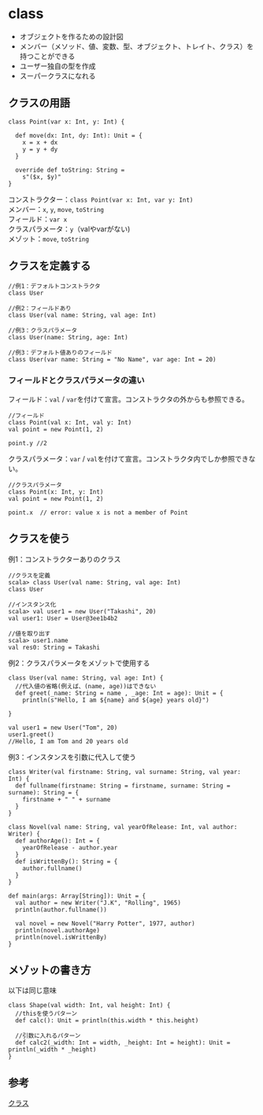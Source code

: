 # class
- オブジェクトを作るための設計図  
- メンバー（メソッド、値、変数、型、オブジェクト、トレイト、クラス）を持つことができる  
- ユーザー独自の型を作成
- スーパークラスになれる

## クラスの用語
```
class Point(var x: Int, y: Int) {

  def move(dx: Int, dy: Int): Unit = {
    x = x + dx
    y = y + dy
  }

  override def toString: String =
    s"($x, $y)"
}
```
コンストラクター：`class Point(var x: Int, var y: Int)`  
メンバー：`x`, `y`, `move`, `toString`  
フィールド：`var x`  
クラスパラメータ：`y`（valやvarがない)  
メゾット：`move`, `toString`  


## クラスを定義する
```
//例1：デフォルトコンストラクタ
class User 

//例2：フィールドあり
class User(val name: String, val age: Int)

//例3：クラスパラメータ
class User(name: String, age: Int)

//例3：デフォルト値ありのフィールド
class User(var name: String = "No Name", var age: Int = 20)
```

### フィールドとクラスパラメータの違い
フィールド：`val` / `var`を付けて宣言。コンストラクタの外からも参照できる。  
```
//フィールド
class Point(val x: Int, val y: Int)
val point = new Point(1, 2)

point.y //2
```
クラスパラメータ：`var` / `val`を付けて宣言。コンストラクタ内でしか参照できない。  

```
//クラスパラメータ
class Point(x: Int, y: Int)
val point = new Point(1, 2)

point.x  // error: value x is not a member of Point
```

## クラスを使う
例1：コンストラクターありのクラス
```
//クラスを定義
scala> class User(val name: String, val age: Int)
class User

//インスタンス化
scala> val user1 = new User("Takashi", 20)
val user1: User = User@3ee1b4b2

//値を取り出す
scala> user1.name
val res0: String = Takashi
```

例2：クラスパラメータをメゾットで使用する
```
class User(val name: String, val age: Int) {
  //代入値の省略(例えば、(name, age))はできない
  def greet(_name: String = name , _age: Int = age): Unit = {
    println(s"Hello, I am ${name} and ${age} years old}")

}

val user1 = new User("Tom", 20)
user1.greet()
//Hello, I am Tom and 20 years old
```

例3：インスタンスを引数に代入して使う
```
class Writer(val firstname: String, val surname: String, val year: Int) {
  def fullname(firstname: String = firstname, surname: String = surname): String = {
    firstname + " " + surname
  }
}

class Novel(val name: String, val yearOfRelease: Int, val author: Writer) {
  def authorAge(): Int = {
    yearOfRelease - author.year
  }
  def isWrittenBy(): String = {
    author.fullname()
  }
}

def main(args: Array[String]): Unit = {
  val author = new Writer("J.K", "Rolling", 1965)
  println(author.fullname())

  val novel = new Novel("Harry Potter", 1977, author)
  println(novel.authorAge)
  println(novel.isWrittenBy)
}
```

## メゾットの書き方
以下は同じ意味
```
class Shape(val width: Int, val height: Int) {
  //thisを使うパターン
  def calc(): Unit = println(this.width * this.height)

  //引数に入れるパターン
  def calc2(_width: Int = width, _height: Int = height): Unit = println(_width * _height)
}
```


## 参考
[クラス](https://docs.scala-lang.org/ja/tour/classes.html)
